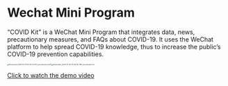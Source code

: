 # Wechat Mini Program

“COVID Kit” is a WeChat Mini Program that integrates
data, news, precautionary measures, and FAQs about
COVID-19. It uses the WeChat platform to help spread
COVID-19 knowledge, thus to increase the public’s
COVID-19 prevention capabilities.

<img src="G:\作品集\4\Demo\Screenshot_2020-10-01-23-00-13-470_com.tencent.mm(1).jpg" alt="Screenshot_2020-10-01-23-00-13-470_com.tencent.mm(1)" style="zoom:25%;" /><img src="G:\作品集\4\Demo\Screenshot_2020-10-02-13-04-40-748_com.tencent.mm.jpg" alt="Screenshot_2020-10-02-13-04-40-748_com.tencent.mm" style="zoom:25%;" />

[Click to watch the demo video](https://www.youtube.com/watch?v=UY41zKFrZkg&ab_channel=%E6%9B%BE%E5%8F%8A%E6%B4%8C)